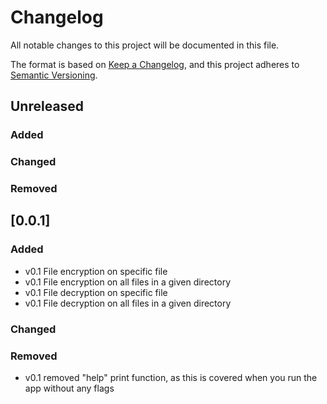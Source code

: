 # Changelog

All notable changes to this project will be documented in this file.

The format is based on [Keep a Changelog](https://keepachangelog.com/en/1.1.0/),
and this project adheres to [Semantic Versioning](https://semver.org/spec/v2.0.0.html).

## Unreleased

### Added

### Changed

### Removed

## [0.0.1]

### Added

- v0.1 File encryption on specific file
- v0.1 File encryption on all files in a given directory
- v0.1 File decryption on specific file
- v0.1 File decryption on all files in a given directory

### Changed

### Removed

- v0.1 removed "help" print function, as this is covered when you run the app without any flags
